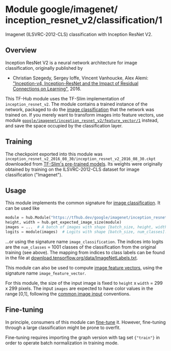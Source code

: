 # Module google/&zwnj;imagenet/&zwnj;inception_resnet_v2/&zwnj;classification/1
Imagenet (ILSVRC-2012-CLS) classification with Inception ResNet V2.

<!-- dataset: ImageNet (ILSVRC-2012-CLS) -->
<!-- module-type: image-classification -->
<!-- network-architecture: Inception ResNet V2 -->
<!-- fine-tunable: true -->
<!-- format: hub -->


## Overview

Inception ResNet V2 is a neural network architecture for image classification,
originally published by

  * Christian Szegedy, Sergey Ioffe, Vincent Vanhoucke, Alex Alemi:
    ["Inception-v4, Inception-ResNet and the Impact of Residual Connections
    on Learning"](https://arxiv.org/abs/1602.07261), 2016.

This TF-Hub module uses the TF-Slim implementation of `inception_resnet_v2`.
The module contains a trained instance of the network, packaged to do the
[image classification](https://www.tensorflow.org/hub/common_signatures/images#classification)
that the network was trained on. If you merely want to transform images into
feature vectors, use module
[`google/imagenet/inception_resnet_v2/feature_vector/1`](https://tfhub.dev/google/imagenet/inception_resnet_v2/feature_vector/1)
instead, and save the space occupied by the classification layer.


## Training

The checkpoint exported into this module was `inception_resnet_v2_2016_08_30/inception_resnet_v2_2016_08_30.ckpt` downloaded
from
[TF-Slim's pre-trained models](https://github.com/tensorflow/models/blob/master/research/slim/README.md#pre-trained-models).
Its weights were originally obtained by training on the ILSVRC-2012-CLS
dataset for image classification ("Imagenet").


## Usage

This module implements the common signature for 
[image classification](https://www.tensorflow.org/hub/common_signatures/images#classification).
It can be used like

```python
module = hub.Module("https://tfhub.dev/google/imagenet/inception_resnet_v2/classification/1")
height, width = hub.get_expected_image_size(module)
images = ...  # A batch of images with shape [batch_size, height, width, 3].
logits = module(images)  # Logits with shape [batch_size, num_classes].
```

...or using the signature name `image_classification`. The indices into logits
are the `num_classes` = 1001 classes of the classification from
the original training (see above). The mapping from indices to class labels
can be found in the file at [download.tensorflow.org/data/ImageNetLabels.txt](https://storage.googleapis.com/download.tensorflow.org/data/ImageNetLabels.txt).

This module can also be used to compute [image feature
vectors](https://www.tensorflow.org/hub/common_signatures/images#feature-vector),
using the signature name `image_feature_vector`.

For this module, the size of the input image is fixed to
`height` x `width` = 299 x 299 pixels.
The input `images` are expected to have color values in the range [0,1],
following the
[common image input](https://www.tensorflow.org/hub/common_signatures/images#input)
conventions.


## Fine-tuning

In principle, consumers of this module can
[fine-tune](https://www.tensorflow.org/hub/tf1_hub_module#fine-tuning) it.
However, fine-tuning through a large classification might be prone to overfit.

Fine-tuning requires importing the graph version with tag set `{"train"}`
in order to operate batch normalization in training mode.

